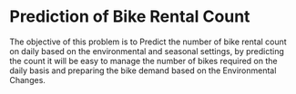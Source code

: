 # Prediction of Bike Rental Count

The objective of this problem is to Predict the number of bike rental count on daily based on the environmental and seasonal settings,
by predicting the count it will be easy to manage the number of bikes required on the daily basis and preparing the bike demand based on the Environmental Changes.
